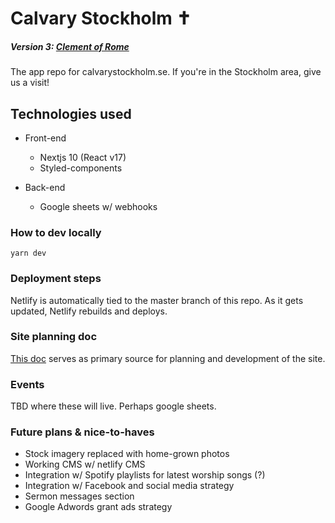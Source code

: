 # Calvary Stockholm ✝
##### Version 3: [Clement of Rome](https://en.wikipedia.org/wiki/Pope_Clement_I)

The app repo for calvarystockholm.se. If you're in the Stockholm area, give us a visit!

## Technologies used

- Front-end
	- Nextjs 10 (React v17)
	- Styled-components 
  
- Back-end
  - Google sheets w/ webhooks

### How to dev locally
```
yarn dev
```

### Deployment steps
Netlify is automatically tied to the master branch of this repo. As it gets updated, Netlify rebuilds and deploys.

### Site planning doc
[This doc](https://docs.google.com/document/d/1--GkULGkSRva8OvXBaKrW-euBJmzPJ68EVN2N5eIIUs/edit) serves as primary source for planning and development of the site.

### Events

TBD where these will live. Perhaps google sheets.

### Future plans & nice-to-haves
- Stock imagery replaced with home-grown photos
- Working CMS w/ netlify CMS
- Integration w/ Spotify playlists for latest worship songs (?)
- Integration w/ Facebook and social media strategy
- Sermon messages section
- Google Adwords grant ads strategy
